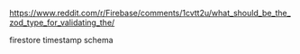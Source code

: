 https://www.reddit.com/r/Firebase/comments/1cvtt2u/what_should_be_the_zod_type_for_validating_the/

firestore timestamp schema
